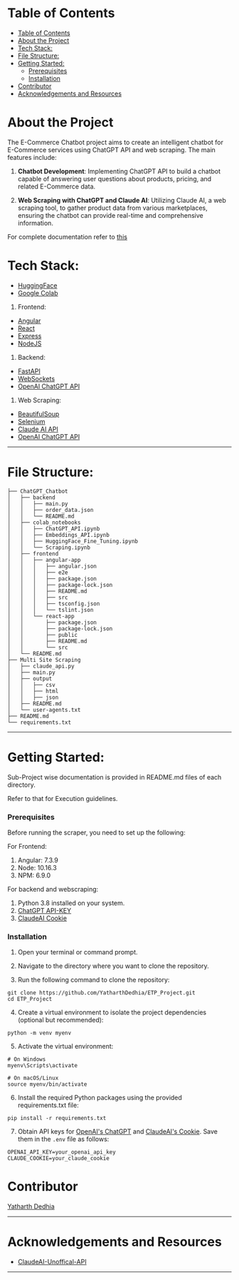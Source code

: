 # Table of Contents

- [Table of Contents](#table-of-contents)
- [About the Project](#about-the-project)
- [Tech Stack:](#tech-stack)
- [File Structure:](#file-structure)
- [Getting Started:](#getting-started)
    - [Prerequisites](#prerequisites)
    - [Installation](#installation)
- [Contributor](#contributor)
- [Acknowledgements and Resources](#acknowledgements-and-resources)

# About the Project
The E-Commerce Chatbot project aims to create an intelligent chatbot for E-Commerce services using ChatGPT API and web scraping. The main features include:

1. **Chatbot Development**: Implementing ChatGPT API to build a chatbot capable of answering user questions about products, pricing, and related E-Commerce data.

2. **Web Scraping with ChatGPT and Claude AI**: Utilizing Claude AI, a web scraping tool, to gather product data from various marketplaces, ensuring the chatbot can provide real-time and comprehensive information.

For complete documentation refer to [this](https://docs.google.com/document/d/1uAZZL3bvEttKxy8AnbLMoaNu-gRMScQmYXSafIey-Zw/edit?usp=sharing)

# Tech Stack:

* [HuggingFace](https://huggingface.co/)
* [Google Colab](https://colab.research.com)
  
1. Frontend:
* [Angular](https://angular.io/)
* [React](https://reactjs.org/)
* [Express](https://expressjs.com/)
* [NodeJS](https://nodejs.org/)
  

1. Backend:
* [FastAPI](https://fastapi.tiangolo.com/)
* [WebSockets](https://developer.mozilla.org/en-US/docs/Web/API/WebSockets_API)
* [OpenAI ChatGPT API](https://platform.openai.com/docs/)

1. Web Scraping:

* [BeautifulSoup](https://www.crummy.com/software/BeautifulSoup/bs4/doc/)
* [Selenium](https://www.selenium.dev/)
* [Claude AI API](https://www.anthropic.com/)
* [OpenAI ChatGPT API](https://platform.openai.com/docs/)
---

# File Structure:
```
├── ChatGPT_Chatbot
│   ├── backend
│   │   ├── main.py
│   │   ├── order_data.json
│   │   └── README.md
│   ├── colab_notebooks
│   │   ├── ChatGPT_API.ipynb
│   │   ├── Embeddings_API.ipynb
│   │   ├── HuggingFace_Fine_Tuning.ipynb
│   │   └── Scraping.ipynb
│   ├── frontend
│   │   ├── angular-app
│   │   │   ├── angular.json
│   │   │   ├── e2e
│   │   │   ├── package.json
│   │   │   ├── package-lock.json
│   │   │   ├── README.md
│   │   │   ├── src
│   │   │   ├── tsconfig.json
│   │   │   └── tslint.json
│   │   └── react-app
│   │       ├── package.json
│   │       ├── package-lock.json
│   │       ├── public
│   │       ├── README.md
│   │       └── src
│   └── README.md
├── Multi Site Scraping
│   ├── claude_api.py
│   ├── main.py
│   ├── output
│   │   ├── csv
│   │   ├── html
│   │   ├── json
│   ├── README.md
│   └── user-agents.txt
├── README.md
└── requirements.txt
```

---

# Getting Started:
Sub-Project wise documentation is provided in README.md files of each directory.

Refer to that for Execution guidelines.

### Prerequisites

Before running the scraper, you need to set up the following:

For Frontend:
1. Angular: 7.3.9
2. Node: 10.16.3
3. NPM: 6.9.0

For backend and webscraping:
1. Python 3.8 installed on your system.
2. [ChatGPT API-KEY](https://platform.openai.com/account/api-keys)
3. [ClaudeAI Cookie](https://github.com/KoushikNavuluri/Claude-API#usage)

### Installation

1. Open your terminal or command prompt.

2. Navigate to the directory where you want to clone the repository.

3. Run the following command to clone the repository:

```shell
git clone https://github.com/YatharthDedhia/ETP_Project.git
cd ETP_Project
```
4. Create a virtual environment to isolate the project dependencies (optional but recommended):

```shell
python -m venv myenv
```

5. Activate the virtual environment:

```shell
# On Windows
myenv\Scripts\activate

# On macOS/Linux
source myenv/bin/activate
```

6. Install the required Python packages using the provided requirements.txt file:

```shell
pip install -r requirements.txt
```

7. Obtain API keys for [OpenAI's ChatGPT](https://platform.openai.com/account/api-keys) and [ClaudeAI's Cookie](https://github.com/KoushikNavuluri/Claude-API#usage). Save them in the `.env` file as follows:

```
OPENAI_API_KEY=your_openai_api_key
CLAUDE_COOKIE=your_claude_cookie
```

# Contributor
[Yatharth Dedhia](https://github.com/YatharthDedhia)

---

# Acknowledgements and Resources
* [ClaudeAI-Unoffical-API](https://github.com/KoushikNavuluri/Claude-API)
---
